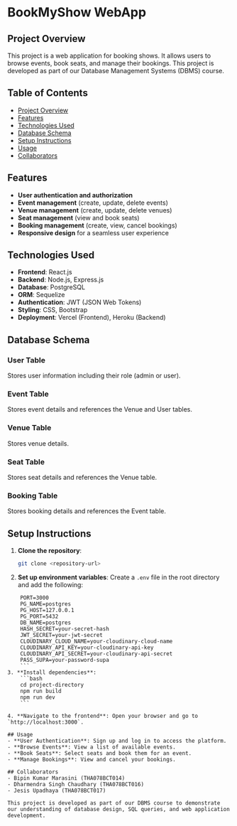 # BookMyShow WebApp

## Project Overview
This project is a web application for booking shows. It allows users to browse events, book seats, and manage their bookings. This project is developed as part of our Database Management Systems (DBMS) course.

## Table of Contents
- [Project Overview](#project-overview)
- [Features](#features)
- [Technologies Used](#technologies-used)
- [Database Schema](#database-schema)
- [Setup Instructions](#setup-instructions)
- [Usage](#usage)
- [Collaborators](#collaborators)

## Features
- **User authentication and authorization**
- **Event management** (create, update, delete events)
- **Venue management** (create, update, delete venues)
- **Seat management** (view and book seats)
- **Booking management** (create, view, cancel bookings)
- **Responsive design** for a seamless user experience

## Technologies Used
- **Frontend**: React.js
- **Backend**: Node.js, Express.js
- **Database**: PostgreSQL
- **ORM**: Sequelize
- **Authentication**: JWT (JSON Web Tokens)
- **Styling**: CSS, Bootstrap
- **Deployment**: Vercel (Frontend), Heroku (Backend)

## Database Schema

### User Table
Stores user information including their role (admin or user).

### Event Table
Stores event details and references the Venue and User tables.

### Venue Table
Stores venue details.

### Seat Table
Stores seat details and references the Venue table.

### Booking Table
Stores booking details and references the Event table.

## Setup Instructions
1. **Clone the repository**:
    ```bash
    git clone <repository-url>
    ```
2. **Set up environment variables**: Create a `.env` file in the root directory and add the following:
```plaintext
    PORT=3000
    PG_NAME=postgres 
    PG_HOST=127.0.0.1
    PG_PORT=5432 
    DB_NAME=postgres
    HASH_SECRET=your-secret-hash
    JWT_SECRET=your-jwt-secret
    CLOUDINARY_CLOUD_NAME=your-cloudinary-cloud-name
    CLOUDINARY_API_KEY=your-cloudinary-api-key
    CLOUDINARY_API_SECRET=your-cloudinary-api-secret
    PASS_SUPA=your-password-supa
    ```
3. **Install dependencies**:
    ```bash
    cd project-directory
    npm run build
    npm run dev
    ```

4. **Navigate to the frontend**: Open your browser and go to `http://localhost:3000`.

## Usage
- **User Authentication**: Sign up and log in to access the platform.
- **Browse Events**: View a list of available events.
- **Book Seats**: Select seats and book them for an event.
- **Manage Bookings**: View and cancel your bookings.

## Collaborators
- Bipin Kumar Marasini (THA078BCT014)
- Dharmendra Singh Chaudhary (THA078BCT016)
- Jesis Upadhaya (THA078BCT017)

This project is developed as part of our DBMS course to demonstrate our understanding of database design, SQL queries, and web application development.
